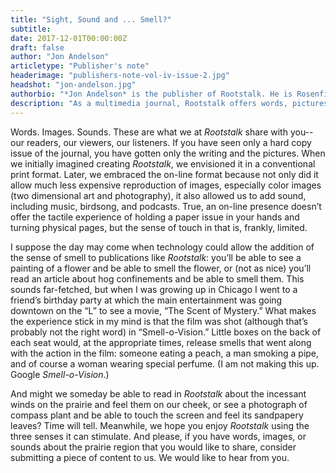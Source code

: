```yaml
---
title: "Sight, Sound and ... Smell?"
subtitle:
date: 2017-12-01T00:00:00Z
draft: false
author: "Jon Andelson"
articletype: "Publisher's note"
headerimage: "publishers-note-vol-iv-issue-2.jpg"
headshot: "jon-andelson.jpg"
authorbio: "*Jon Andelson* is the publisher of Rootstalk. He is Rosenfield Professor of Social Science (Anthropology; http://www.grinnell.edu/academics/areas/anthropology) at [Grinnell College](http://www.grinnell.edu), where he also serves as director of the [Center for Prairie Studies](https://www.grinnell.edu/academics/centers/prairie-studies)."
description: "As a multimedia journal, Rootstalk offers words, pictures, video and sound. Does the future hold smell as well?"
---
```



Words. Images. Sounds. These are what we at *Rootstalk* share with
you--our readers, our viewers, our listeners. If you have seen only a
hard copy issue of the journal, you have gotten only the writing and the
pictures. When we initially imagined creating *Rootstalk*, we envisioned
it in a conventional print format. Later, we embraced the on-line format
because not only did it allow much less expensive reproduction of
images, especially color images (two dimensional art and photography),
it also allowed us to add sound, including music, birdsong, and
podcasts. True, an on-line presence doesn’t offer the tactile experience
of holding a paper issue in your hands and turning physical pages, but
the sense of touch in that is, frankly, limited.

I suppose the day may come when technology could allow the addition of
the sense of smell to publications like *Rootstalk*: you’ll be able to
see a painting of a flower and be able to smell the flower, or (not as
nice) you’ll read an article about hog confinements and be able to smell
them. This sounds far-fetched, but when I was growing up in Chicago I
went to a friend’s birthday party at which the main entertainment was
going downtown on the “L” to see a movie, “The Scent of Mystery.” What
makes the experience stick in my mind is that the film was shot
(although that’s probably not the right word) in “Smell-o-Vision.”
Little boxes on the back of each seat would, at the appropriate times,
release smells that went along with the action in the film: someone
eating a peach, a man smoking a pipe, and of course a woman wearing
special perfume. (I am not making this up. Google *Smell-o-Vision*.)

And might we someday be able to read in *Rootstalk* about the incessant
winds on the prairie and feel them on our cheek, or see a photograph of
compass plant and be able to touch the screen and feel its sandpapery
leaves? Time will tell. Meanwhile, we hope you enjoy *Rootstalk* using
the three senses it can stimulate. And please, if you have words,
images, or sounds about the prairie region that you would like to share,
consider submitting a piece of content to us. We would like to hear from
you.
